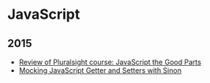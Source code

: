 JavaScript
==========

2015
----
* [Review of Pluralsight course: JavaScript the Good Parts](blog/2015/08/javascript-good-parts.md)
* [Mocking JavaScript Getter and Setters with Sinon](blog/2015/08/mocking-js-getters-and-setters-with-sinon.md)
